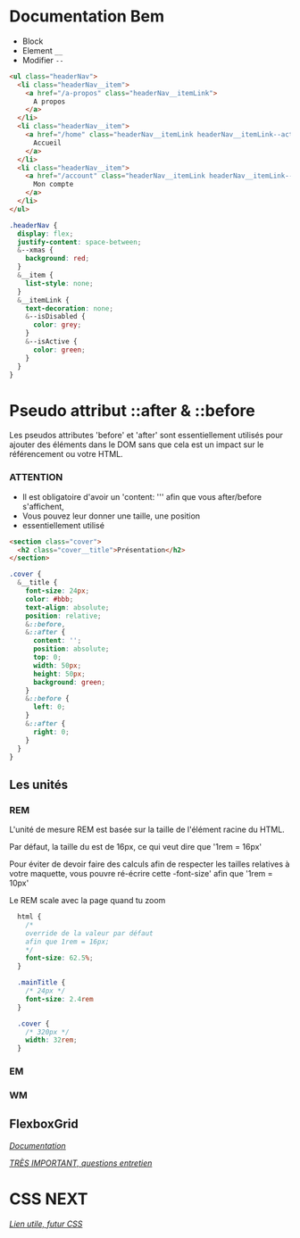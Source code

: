 # Documentation Bem

* Block
* Element `__`
* Modifier `--`

```html
<ul class="headerNav">
  <li class="headerNav__item">
    <a href="/a-propos" class="headerNav__itemLink">
      A propos
    </a>
  </li>
  <li class="headerNav__item">
    <a href="/home" class="headerNav__itemLink headerNav__itemLink--active">
      Accueil
    </a>
  </li>
  <li class="headerNav__item">
    <a href="/account" class="headerNav__itemLink headerNav__itemLink--isDisabled">
      Mon compte
    </a>
  </li>
</ul>
```

```css
.headerNav {
  display: flex;
  justify-content: space-between;
  &--xmas {
    background: red;
  }
  &__item {
    list-style: none;
  }
  &__itemLink {
    text-decoration: none;
    &--isDisabled {
      color: grey;
    }
    &--isActive {
      color: green;
    }
  }
}
```

# Pseudo attribut ::after & ::before

Les pseudos attributes 'before' et 'after' sont essentiellement utilisés pour
ajouter des éléments dans le DOM sans que cela est un impact sur le référencement
ou votre HTML.

### **ATTENTION**
* Il est obligatoire d'avoir un 'content: ''' afin que vous after/before s'affichent,
* Vous pouvez leur donner une taille, une position
* essentiellement utilisé

```html
<section class="cover">
  <h2 class="cover__title">Présentation</h2>
</section>
```

```css
.cover {
  &__title {
    font-size: 24px;
    color: #bbb;
    text-align: absolute;
    position: relative;
    &::before,
    &::after {
      content: '';
      position: absolute;
      top: 0;
      width: 50px;
      height: 50px;
      background: green;
    }
    &::before {
      left: 0;
    }
    &::after {
      right: 0;
    }
  }
}
```

## Les unités

### REM
L'unité de mesure REM est basée sur la taille de l'élément racine du HTML.

Par défaut, la taille du <html> est de 16px, ce qui veut dire que '1rem = 16px'

Pour éviter de  devoir faire des calculs afin de respecter les tailles relatives
à votre maquette, vous pouvre ré-écrire cette -font-size' afin que '1rem = 10px'

Le REM scale avec la page quand tu zoom
```css
  html {
    /*
    override de la valeur par défaut
    afin que 1rem = 16px;
    */
    font-size: 62.5%;
  }

  .mainTitle {
    /* 24px */
    font-size: 2.4rem
  }

  .cover {
    /* 320px */
    width: 32rem;
  }
```
### EM


### WM


## FlexboxGrid
*[Documentation](http://flexboxgrid.com/)*


*[TRÈS IMPORTANT, questions entretien](https://github.com/h5bp/Front-end-Developer-Interview-Questions)*

# CSS NEXT
*[Lien utile, futur CSS](http://cssnext.io/)*
